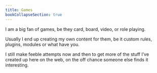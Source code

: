 ```yaml
---
title: Games
bookCollapseSection: true
---
```

I am a big fan of games, be they card, board, video, or role playing.

Usually I end up creating my own content for them, be it custom rules, plugins, modules or what have you.

I still make feeble attempts now and then to get more of the stuff I’ve created up here on the web, on the off chance someone else finds it interesting.
